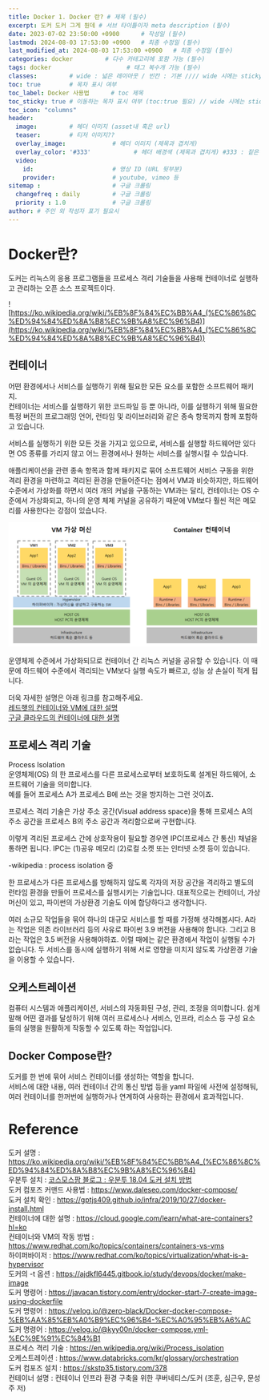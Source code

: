 ```yaml
---
title: Docker 1. Docker 란? # 제목 (필수)
excerpt: 도커 도커 그게 뭔데 # 서브 타이틀이자 meta description (필수)
date: 2023-07-02 23:50:00 +0900      # 작성일 (필수)
lastmod: 2024-08-03 17:53:00 +0900   # 최종 수정일 (필수)
last_modified_at: 2024-08-03 17:53:00 +0900   # 최종 수정일 (필수)
categories: docker         # 다수 카테고리에 포함 가능 (필수)
tags: docker                     # 태그 복수개 가능 (필수)
classes:         # wide : 넓은 레이아웃 / 빈칸 : 기본 //// wide 시에는 sticky toc 불가
toc: true        # 목차 표시 여부
toc_label: Docker 사용법      # toc 제목
toc_sticky: true # 이동하는 목차 표시 여부 (toc:true 필요) // wide 시에는 sticky toc 불가
toc_icon: "columns"
header: 
  image:         # 헤더 이미지 (asset내 혹은 url)
  teaser:        # 티저 이미지??
  overlay_image:             # 헤더 이미지 (제목과 겹치게)
  overlay_color: '#333'            # 헤더 배경색 (제목과 겹치게) #333 : 짙은 회색 (필수)
  video:
    id:                      # 영상 ID (URL 뒷부분)
    provider:                # youtube, vimeo 등
sitemap :                    # 구글 크롤링
  changefreq : daily         # 구글 크롤링
  priority : 1.0             # 구글 크롤링
author: # 주인 외 작성자 표기 필요시
---
```

<!--postNo: 20230702_002-->

# Docker란?  

도커는 리눅스의 응용 프로그램들을 프로세스 격리 기술들을 사용해 컨테이너로 실행하고 관리하는 오픈 소스 프로젝트이다.  

![https://ko.wikipedia.org/wiki/%EB%8F%84%EC%BB%A4_(%EC%86%8C%ED%94%84%ED%8A%B8%EC%9B%A8%EC%96%B4)](https://ko.wikipedia.org/wiki/%EB%8F%84%EC%BB%A4_(%EC%86%8C%ED%94%84%ED%8A%B8%EC%9B%A8%EC%96%B4))  

## 컨테이너  

어떤 환경에서나 서비스를 실행하기 위해 필요한 모든 요소를 포함한 소프트웨어 패키지.   
컨테이너는 서비스를 실행하기 위한 코드파일 등 뿐 아니라, 이를 실행하기 위해 필요한 특정 버전의 프로그래밍 언어, 런타임 및 라이브러리와 같은 종속 항목까지 함께 포함하고 있습니다.  

서비스를 실행하기 위한 모든 것을 가지고 있으므로, 서비스를 실행할 하드웨어만 있다면 OS 종류를 가리지 않고 어느 환경에서나 원하는 서비스를 실행시킬 수 있습니다.  

애플리케이션을 관련 종속 항목과 함께 패키지로 묶어 소프트웨어 서비스 구동을 위한 격리 환경을 마련하고 격리된 환경을 만들어준다는 점에서 VM과 비슷하지만, 하드웨어 수준에서 가상화를 하면서 여러 개의 커널을 구동하는 VM과는 달리, 컨테이너는 OS 수준에서 가상화되고, 하나의 운영 체제 커널을 공유하기 때문에 VM보다 훨씬 적은 메모리를 사용한다는 강점이 있습니다.  

![](/assets/images/20230702_002_001.png)

운영체제 수준에서 가상화되므로 컨테이너 간 리눅스 커널을 공유할 수 있습니다. 이 때문에 하드웨어 수준에서 격리되는 VM보다 실행 속도가 빠르고, 성능 상 손실이 적게 됩니다.


더욱 자세한 설명은 아래 링크를 참고해주세요.  
[레드햇의 컨테이너와 VM에 대한 설명](https://www.redhat.com/ko/topics/containers/containers-vs-vms)  
[구글 클라우드의 컨테이너에 대한 설명](https://cloud.google.com/learn/what-are-containers?hl=ko)



## 프로세스 격리 기술  

Process Isolation  
운영체제(OS) 의 한 프로세스를 다른 프로세스로부터 보호하도록 설계된 하드웨어, 소프트웨어 기술을 의미합니다.  
예를 들어 프로세스 A가 프로세스 B에 쓰는 것을 방지하는 그런 것이죠.  

프로세스 격리 기술은 가상 주소 공간(Visual address space)을 통해 프로세스 A의 주소 공간을 프로세스 B의 주소 공간과 격리함으로써 구현합니다.

이렇게 격리된 프로세스 간에 상호작용이 필요할 경우엔 IPC(프로세스 간 통신) 채널을 통하면 됩니다. IPC는 (1)공유 메모리 (2)로컬 소켓 또는 인터넷 소켓 등이 있습니다.

-wikipedia : process isolation 중

한 프로세스가 다른 프로세스를 방해하지 않도록 각자의 저장 공간을 격리하고 별도의 런타임 환경을 만들어 프로세스를 실행시키는 기술입니다. 대표적으로는 컨테이너, 가상머신이 있고, 파이썬의 가상환경 기술도 이에 합당하다고 생각합니다.  

여러 소규모 작업들을 묶어 하나의 대규모 서비스를 할 때를 가정해 생각해봅시다. A라는 작업은 의존 라이브러리 등의 사유로 파이썬 3.9 버전을 사용해야 합니다. 그리고 B라는 작업은 3.5 버전을 사용해야하죠. 이럴 때에는 같은 환경에서 작업이 실행될 수가 없습니다. 두 서비스를 동시에 실행하기 위해 서로 영향을 미치지 않도록 가상환경 기술을 이용할 수 있습니다.  


## 오케스트레이션

컴퓨터 시스템과 애플리케이션, 서비스의 자동화된 구성, 관리, 조정을 의미합니다. 쉽게 말해 어떤 결과를 달성하기 위해 여러 프로세스나 서비스, 인프라, 리소스 등 구성 요소들의 실행을 원활하게 작동할 수 있도록 하는 작업입니다.  


## Docker Compose란?  

도커를 한 번에 묶어 서비스 컨테이너를 생성하는 역할을 합니다.  
서비스에 대한 내용, 여러 컨테이너 간의 통신 방법 등을 yaml 파일에 사전에 설정해둬, 여러 컨테이너를 한꺼번에 실행하거나 연계하여 사용하는 환경에서 효과적입니다.    




# Reference  

도커 설명 : https://ko.wikipedia.org/wiki/%EB%8F%84%EC%BB%A4_(%EC%86%8C%ED%94%84%ED%8A%B8%EC%9B%A8%EC%96%B4)  
우분투 설치 : [코스모스팜 블로그 : 우분투 18.04 도커 설치 방법](https://blog.cosmosfarm.com/archives/248/%EC%9A%B0%EB%B6%84%ED%88%AC-18-04-%EB%8F%84%EC%BB%A4-docker-%EC%84%A4%EC%B9%98-%EB%B0%A9%EB%B2%95/)  
도커 컴포즈 커맨드 사용법 : https://www.daleseo.com/docker-compose/  
도커 설치 확인 : https://gptjs409.github.io/infra/2019/10/27/docker-install.html  
컨테이너에 대한 설명 : https://cloud.google.com/learn/what-are-containers?hl=ko  
컨테이너와 VM의 작동 방법 : https://www.redhat.com/ko/topics/containers/containers-vs-vms  
하이퍼바이저 : https://www.redhat.com/ko/topics/virtualization/what-is-a-hypervisor  
도커의 -t 옵션 : https://ajdkfl6445.gitbook.io/study/devops/docker/make-image  
도커 명령어 : https://javacan.tistory.com/entry/docker-start-7-create-image-using-dockerfile  
도커 명령어 : https://velog.io/@zero-black/Docker-docker-compose-%EB%AA%85%EB%A0%B9%EC%96%B4-%EC%A0%95%EB%A6%AC  
도커 명령어 : https://velog.io/@kyy00n/docker-compose.yml-%EC%9E%91%EC%84%B1  
프로세스 격리 기술 : https://en.wikipedia.org/wiki/Process_isolation  
오케스트레이션 : https://www.databricks.com/kr/glossary/orchestration  
도커 컴포즈 설치 : https://skstp35.tistory.com/378  
컨테이너 설명 : 컨테이너 인프라 환경 구축을 위한 쿠버네티스/도커 (조훈, 심근우, 문성주 저)